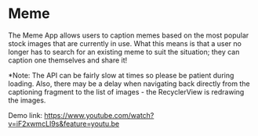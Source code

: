 # Meme

The Meme App allows users to caption memes based on the most popular stock images that are currently in use. What this means is that a user no longer has to search for an existing meme to suit the situation; they can caption one themselves and share it!


*Note: The API can be fairly slow at times so please be patient during loading. Also, there may be a delay when navigating back directly from the captioning fragment to the list of images - the RecyclerView is redrawing the images.

Demo link: https://www.youtube.com/watch?v=iF2xwmcLI9s&feature=youtu.be

